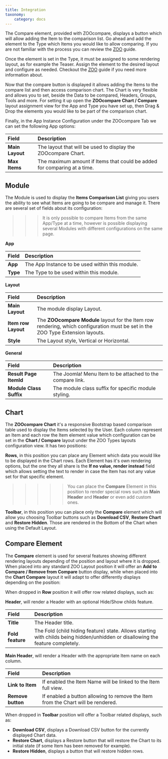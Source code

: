 ```yaml
---
title: Integration
taxonomy:
    category: docs
---
```


The Compare element, provided with ZOOcompare, displays a button which will allow adding the Item to the comparison list. Go ahead and add the element to the Type which Items you would like to allow comparing. If you are not familiar with the process you can review the [ZOO](http://www.yootheme.com/zoo/documentation/advanced/extend-pre-build-types) guide.

Once the element is set in the Type, it must be assigned to some rendering layout, as for example the Teaser. Assign the element to the desired layout and configure as needed. Checkout the [ZOO](http://www.yootheme.com/zoo/documentation/advanced/assign-elements-to-layout-positions) guide if you need more information about.

Now that the compare button is displayed it allows adding the Items to the compare list and then access comparison chart. The Chart is very flexible and allows you to set, beside the Data to be compared, Headers, Groups, Tools and more. For setting it up open the **ZOOcompare Chart / Compare** layout assignment view for the App and Type you have set up, then Drag & Drop the elements you would like to be part of the comparison chart.

Finally, in the App Instance Configuration under the ZOOcompare Tab we can set the following App options:

| Field       | Description |
| :---------- | :---------- |
| **Main Layout** | The layout that will be used to display the ZOOcompare Chart. |
| **Max Items** | The maximum amount if Items that could be added for comparing at a time. |

## Module

The Module is used to display the **Items Comparison List** giving you users the ability to see what Items are going to be compare and manage it. There are several set of fields about its configuration:

>>> It is only possible to compare Items from the same App/Type at a time, however is possible displaying several Modules with different configurations on the same page.

**App**

| Field       | Description |
| :---------- | :---------- |
| **App** | The App Instance to be used within this module. |
| **Type** | The Type to be used within this module. |

**Layout**

| Field       | Description |
| :---------- | :---------- |
| **Main Layout** | The module display Layout. |
| **Item row Layout** | The **ZOOcompare Module** layout for the Item row rendering, which configuration must be set in the ZOO Type Extension layouts. |
| **Style** | The Layout style, Vertical or Horizontal. |

**General**

| Field       | Description |
| :---------- | :---------- |
| **Result Page ItemId** |  The Joomla! Menu Item to be attached to the compare link. |
| **Module Class Suffix** | The module class suffix for specific module styling. |

## Chart

The **ZOOcompare Chart** it's a responsive Bootstrap based comparison table used to display the Items selected by the User. Each column represent an Item and each row the Item element value which configuration can be set in the **Chart / Compare** layout under the ZOO Types layouts configuration view. It has two positions:

**Rows**, in this position you can place any Element which data you would like to be displayed in the Chart rows. Each Element has it's own rendering options, but the one they all share is the **If no value, render instead** field which allows setting the text to render in case the Item has not any value set for that specific element.

>>>>> You can place the **Compare** Element in this position to render special rows such as **Main Header** and **Header** or even add custom ones.

**Toolbar**, in this position you can place only the **Compare** element which will allow you choosing Toolbar buttons such as **Download CSV**, **Restore Chart** and **Restore Hidden**. Those are rendered in the Bottom of the Chart when using the Default Layout.

## Compare Element

The **Compare** element is used for several features showing different rendering layouts depending of the position and layout where it is dropped. When placed into any standard ZOO Layout position it will offer an **Add to Compare / Remove from Compare** button display, while when placed into the **Chart Compare** layout it will adapt to offer differently displays depending on the position:

When dropped in **Row** position it will offer row related displays, such as:

**Header**, will render a Header with an optional Hide/Show childs feature.

| Field       | Description |
| :---------- | :---------- |
| **Title** |  The Header title. |
| **Fold feature** | The Fold (child hiding feature) state. Allows starting with childs being hidden/unhidden or disallowing the feature completely. |

**Main Header**, will render a Header with the appropriate Item name on each column.

| Field       | Description |
| :---------- | :---------- |
| **Link to Item** | If enabled the Item Name will be linked to the Item full view. |
| **Remove button** | If enabled a button allowing to remove the Item from the Chart will be rendered. |

When dropped in **Toolbar** position will offer a Toolbar related displays, such as:

* **Download CSV**, displays a Download CSV button for the currently displayed Chart data.
* **Restore Chart**, displays a Restore button that will restore the Chart to its initial state (if some Item has been removed for example).
* **Restore Hidden**, displays a button that will restore hidden rows.
